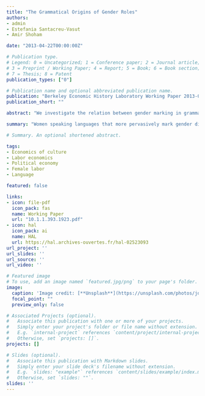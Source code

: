 ```yaml
---
title: "The Grammatical Origins of Gender Roles"
authors:
- admin
- Estefania Santacreu-Vasut
- Amir Shoham

date: "2013-04-22T00:00:00Z"

# Publication type.
# Legend: 0 = Uncategorized; 1 = Conference paper; 2 = Journal article;
# 3 = Preprint / Working Paper; 4 = Report; 5 = Book; 6 = Book section;
# 7 = Thesis; 8 = Patent
publication_types: ["0"]

# Publication name and optional abbreviated publication name.
publication: "Berkeley Economic History Laboratory Working Paper 2013-03"
publication_short: ""

abstract: "We investigate the relation between gender marking in grammar and female participationin the labor market, the credit market, land ownership, and politics. Cross-country and individual-level analyses reveal that women speaking languages that more pervasively mark gender distinctions are less likely to participate in economic and political life and more likely to encounter barriers in their access to land and credit. These findings are robust to a largeset of controls and robustness checks. We also found that the impact of a language's gender structure remains after controlling for culture, for historical agricultural use of the plough."

summary: "Women speaking languages that more pervasively mark gender distinctions are less likely to participate in economic and political life, and more likely to encounter barriers in their access to land and credit."

# Summary. An optional shortened abstract.

tags:
- Economics of culture
- Labor economics
- Political economy
- Female labor
- Language

featured: false

links:
- icon: file-pdf
  icon_pack: fas
  name: Working Paper
  url: "10.1.1.393.1923.pdf"
- icon: hal
  icon_pack: ai
  name: HAL
  url: https://hal.archives-ouvertes.fr/hal-02523093
url_project: ''
url_slides: ''
url_source: ''
url_video: ''

# Featured image
# To use, add an image named `featured.jpg/png` to your page's folder. 
image:
  caption: 'Image credit: [**Unsplash**](https://unsplash.com/photos/jdD8gXaTZsc)'
  focal_point: ""
  preview_only: false

# Associated Projects (optional).
#   Associate this publication with one or more of your projects.
#   Simply enter your project's folder or file name without extension.
#   E.g. `internal-project` references `content/project/internal-project/index.md`.
#   Otherwise, set `projects: []`.
projects: []

# Slides (optional).
#   Associate this publication with Markdown slides.
#   Simply enter your slide deck's filename without extension.
#   E.g. `slides: "example"` references `content/slides/example/index.md`.
#   Otherwise, set `slides: ""`.
slides: ''
---
```

